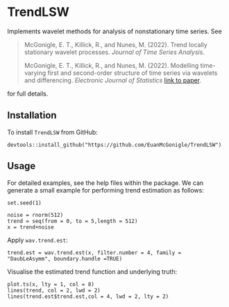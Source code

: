 # TrendLSW

Implements wavelet methods for analysis of nonstationary time series. See 

> McGonigle, E. T., Killick, R., and Nunes, M. (2022). Trend locally stationary wavelet processes. *Journal of Time Series Analysis*.
> 
> McGonigle, E. T., Killick, R., and Nunes, M. (2022). Modelling time-varying first and second-order structure of time series via wavelets and differencing. *Electronic Journal of Statistics* [link to paper](https://projecteuclid.org/journals/electronic-journal-of-statistics/volume-16/issue-2/Modelling-time-varying-first-and-second-order-structure-of-time/10.1214/22-EJS2044.full).

for full details.

## Installation

To install `TrendLSW` from GitHub:

```
devtools::install_github("https://github.com/EuanMcGonigle/TrendLSW")
```

## Usage

For detailed examples, see the help files within the package. We can generate a small example for performing trend estimation as follows:

```
set.seed(1)

noise = rnorm(512)
trend = seq(from = 0, to = 5,length = 512)
x = trend+noise

````

Apply `wav.trend.est`:
```
trend.est = wav.trend.est(x, filter.number = 4, family = "DaubLeAsymm", boundary.handle =TRUE)
```

Visualise the estimated trend function and underlying truth:
```
plot.ts(x, lty = 1, col = 8)
lines(trend, col = 2, lwd = 2)
lines(trend.est$trend.est,col = 4, lwd = 2, lty = 2)
```


